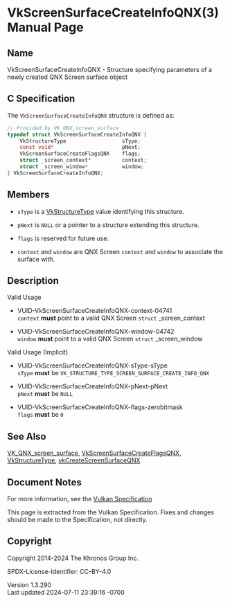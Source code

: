# VkScreenSurfaceCreateInfoQNX(3) Manual Page

## Name

VkScreenSurfaceCreateInfoQNX - Structure specifying parameters of a
newly created QNX Screen surface object



## <a href="#_c_specification" class="anchor"></a>C Specification

The `VkScreenSurfaceCreateInfoQNX` structure is defined as:

``` c
// Provided by VK_QNX_screen_surface
typedef struct VkScreenSurfaceCreateInfoQNX {
    VkStructureType                  sType;
    const void*                      pNext;
    VkScreenSurfaceCreateFlagsQNX    flags;
    struct _screen_context*          context;
    struct _screen_window*           window;
} VkScreenSurfaceCreateInfoQNX;
```

## <a href="#_members" class="anchor"></a>Members

- `sType` is a [VkStructureType](https://registry.khronos.org/vulkan/specs/1.3-extensions/man/html/VkStructureType.html) value identifying
  this structure.

- `pNext` is `NULL` or a pointer to a structure extending this
  structure.

- `flags` is reserved for future use.

- `context` and `window` are QNX Screen `context` and `window` to
  associate the surface with.

## <a href="#_description" class="anchor"></a>Description

Valid Usage

- <a href="#VUID-VkScreenSurfaceCreateInfoQNX-context-04741"
  id="VUID-VkScreenSurfaceCreateInfoQNX-context-04741"></a>
  VUID-VkScreenSurfaceCreateInfoQNX-context-04741  
  `context` **must** point to a valid QNX Screen `struct`
  \_screen_context

- <a href="#VUID-VkScreenSurfaceCreateInfoQNX-window-04742"
  id="VUID-VkScreenSurfaceCreateInfoQNX-window-04742"></a>
  VUID-VkScreenSurfaceCreateInfoQNX-window-04742  
  `window` **must** point to a valid QNX Screen `struct` \_screen_window

Valid Usage (Implicit)

- <a href="#VUID-VkScreenSurfaceCreateInfoQNX-sType-sType"
  id="VUID-VkScreenSurfaceCreateInfoQNX-sType-sType"></a>
  VUID-VkScreenSurfaceCreateInfoQNX-sType-sType  
  `sType` **must** be `VK_STRUCTURE_TYPE_SCREEN_SURFACE_CREATE_INFO_QNX`

- <a href="#VUID-VkScreenSurfaceCreateInfoQNX-pNext-pNext"
  id="VUID-VkScreenSurfaceCreateInfoQNX-pNext-pNext"></a>
  VUID-VkScreenSurfaceCreateInfoQNX-pNext-pNext  
  `pNext` **must** be `NULL`

- <a href="#VUID-VkScreenSurfaceCreateInfoQNX-flags-zerobitmask"
  id="VUID-VkScreenSurfaceCreateInfoQNX-flags-zerobitmask"></a>
  VUID-VkScreenSurfaceCreateInfoQNX-flags-zerobitmask  
  `flags` **must** be `0`

## <a href="#_see_also" class="anchor"></a>See Also

[VK_QNX_screen_surface](https://registry.khronos.org/vulkan/specs/1.3-extensions/man/html/VK_QNX_screen_surface.html),
[VkScreenSurfaceCreateFlagsQNX](https://registry.khronos.org/vulkan/specs/1.3-extensions/man/html/VkScreenSurfaceCreateFlagsQNX.html),
[VkStructureType](https://registry.khronos.org/vulkan/specs/1.3-extensions/man/html/VkStructureType.html),
[vkCreateScreenSurfaceQNX](https://registry.khronos.org/vulkan/specs/1.3-extensions/man/html/vkCreateScreenSurfaceQNX.html)

## <a href="#_document_notes" class="anchor"></a>Document Notes

For more information, see the <a
href="https://registry.khronos.org/vulkan/specs/1.3-extensions/html/vkspec.html#VkScreenSurfaceCreateInfoQNX"
target="_blank" rel="noopener">Vulkan Specification</a>

This page is extracted from the Vulkan Specification. Fixes and changes
should be made to the Specification, not directly.

## <a href="#_copyright" class="anchor"></a>Copyright

Copyright 2014-2024 The Khronos Group Inc.

SPDX-License-Identifier: CC-BY-4.0

Version 1.3.290  
Last updated 2024-07-11 23:39:16 -0700
